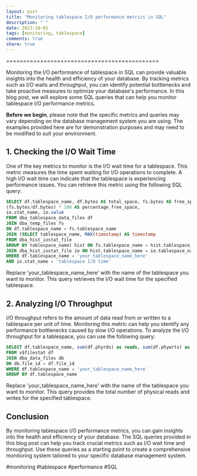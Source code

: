 ```yaml
---
layout: post
title: "Monitoring tablespace I/O performance metrics in SQL"
description: " "
date: 2023-10-01
tags: [monitoring, tablespace]
comments: true
share: true
---
```

=============================================

Monitoring the I/O performance of tablespace in SQL can provide valuable insights into the health and efficiency of your database. By tracking metrics such as I/O waits and throughput, you can identify potential bottlenecks and take proactive measures to optimize your database's performance. In this blog post, we will explore some SQL queries that can help you monitor tablespace I/O performance metrics.

**Before we begin**, please note that the specific metrics and queries may vary depending on the database management system you are using. The examples provided here are for demonstration purposes and may need to be modified to suit your environment.

## 1. Checking the I/O Wait Time

One of the key metrics to monitor is the I/O wait time for a tablespace.  This metric measures the time spent waiting for I/O operations to complete. A high I/O wait time can indicate that the tablespace is experiencing performance issues. You can retrieve this metric using the following SQL query:

```sql
SELECT df.tablespace_name, df.bytes AS total_space, fs.bytes AS free_space,  (df.bytes - fs.bytes) AS used_space,
(fs.bytes/df.bytes) * 100 AS percentage_free_space, 
io.stat_name, io.value
FROM dba_tablespace_data_files df 
JOIN dba_temp_files fs 
ON df.tablespace_name = fs.tablespace_name
JOIN (SELECT tablespace_name, MAX(timestamp) AS timestamp
FROM dba_hist_iostat_file
GROUP BY tablespace_name) hist ON fs.tablespace_name = hist.tablespace_name
JOIN dba_hist_iostat_file io ON hist.tablespace_name = io.tablespace_name AND hist.timestamp = io.timestamp
WHERE df.tablespace_name = 'your_tablespace_name_here'
AND io.stat_name = 'tablespace I/O time'
```

Replace 'your_tablespace_name_here' with the name of the tablespace you want to monitor. This query retrieves the I/O wait time for the specified tablespace.

## 2. Analyzing I/O Throughput

I/O throughput refers to the amount of data read from or written to a tablespace per unit of time. Monitoring this metric can help you identify any performance bottlenecks caused by slow I/O operations. To analyze the I/O throughput for a tablespace, you can use the following query:

```sql
SELECT df.tablespace_name, sum(df.phyrds) as reads, sum(df.phywrts) as writes
FROM v$filestat df
JOIN dba_data_files db
ON db.file_id = df.file_id
WHERE df.tablespace_name = 'your_tablespace_name_here'
GROUP BY df.tablespace_name
```

Replace 'your_tablespace_name_here' with the name of the tablespace you want to monitor. This query provides the total number of physical reads and writes for the specified tablespace.

## Conclusion

By monitoring tablespace I/O performance metrics, you can gain insights into the health and efficiency of your database. The SQL queries provided in this blog post can help you track crucial metrics such as I/O wait time and throughput. Use these queries as a starting point to create a comprehensive monitoring system tailored to your specific database management system.

#monitoring #tablespace #performance #SQL